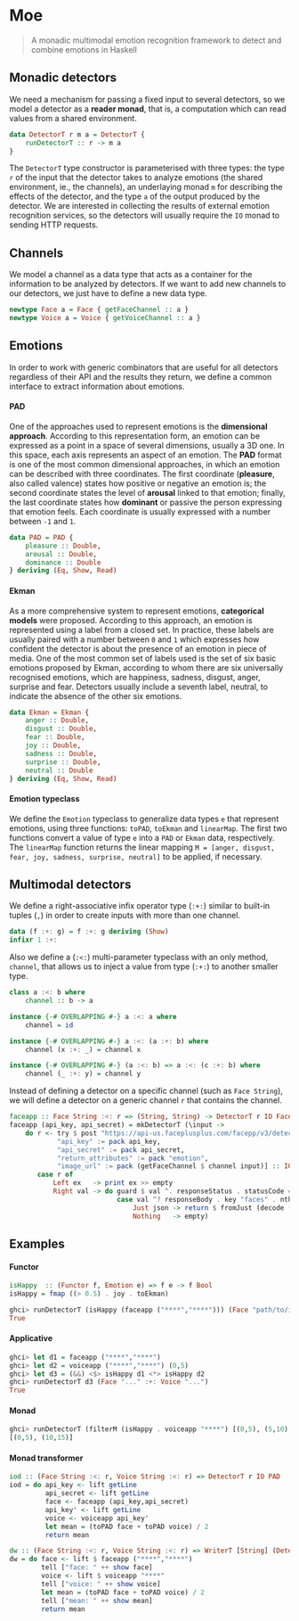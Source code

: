 # Moe

> A monadic multimodal emotion recognition framework to detect and combine emotions in Haskell

## Monadic detectors

We need a mechanism for passing a fixed input to several detectors, so we model a detector as a **reader monad**, that is, a computation which can read values from a shared environment.

```haskell
data DetectorT r m a = DetectorT {
    runDetectorT :: r -> m a
}
```

The `DetectorT` type constructor is parameterised with three types: the type `r` of the input that the detector takes to analyze emotions (the shared environment, ie., the channels), an underlaying monad `m` for describing the effects of the detector, and the type `a` of the output produced by the detector. We are interested in collecting the results of external emotion recognition services, so the detectors will usually require the `IO` monad to sending HTTP requests.

## Channels

We model a channel as a data type that acts as a container for the information to be analyzed by detectors. If we want to add new channels to our detectors, we just have to define a new data type.

```haskell
newtype Face a = Face { getFaceChannel :: a }
newtype Voice a = Voice { getVoiceChannel :: a }
```

## Emotions

In order to work with generic combinators that are useful for all detectors regardless of their API and the results they return, we define a common interface to extract information about emotions.

#### PAD

One of the approaches used to represent emotions is the **dimensional approach**. According to this representation form, an emotion can be expressed as a point in a space of several dimensions, usually a 3D one. In this space, each axis represents an aspect of an emotion. The **PAD** format is one of the most common dimensional approaches, in which an emotion can be described with three coordinates. The first coordinate (**pleasure**, also called valence) states how positive or negative an emotion is; the second coordinate states the level of **arousal** linked to that emotion; finally, the last coordinate states how **dominant** or passive the person expressing that emotion feels. Each coordinate is usually expressed with a number between `-1` and `1`.

```haskell
data PAD = PAD {
    pleasure :: Double,
    arousal :: Double,
    dominance :: Double
} deriving (Eq, Show, Read)
```

#### Ekman

As a more comprehensive system to represent emotions, **categorical models** were proposed. According to this approach, an emotion is represented using a label from a closed set. In practice, these labels are usually paired with a number between `0` and `1` which expresses how confident the detector is about the presence of an emotion in piece of media. One of the most common set of labels used is the set of six basic emotions proposed by Ekman, according to whom there are six universally recognised emotions, which are happiness, sadness, disgust, anger, surprise and fear. Detectors usually include a seventh label, neutral, to indicate the absence of the other six emotions.

```haskell
data Ekman = Ekman {
    anger :: Double,
    disgust :: Double,
    fear :: Double,
    joy :: Double,
    sadness :: Double,
    surprise :: Double,
    neutral :: Double
} deriving (Eq, Show, Read)
```

#### Emotion typeclass

We define the `Emotion` typeclass to generalize data types `e` that represent emotions, using three functions: `toPAD`, `toEkman` and `linearMap`. The first two functions convert a value of type `e` into a `PAD` or `Ekman` data, respectively. The `linearMap` function returns the linear mapping `M = [anger, disgust, fear, joy, sadness, surprise, neutral]` to be applied, if necessary.

## Multimodal detectors

We define a right-associative infix operator type (`:+:`) similar to built-in tuples (`,`) in order to create inputs with more than one channel.

```haskell
data (f :+: g) = f :+: g deriving (Show)
infixr 1 :+:
```

Also we define a (`:<:`) multi-parameter typeclass with an only method, `channel`, that allows us to inject a value from type (`:+:`) to another smaller type.

```haskell
class a :<: b where
    channel :: b -> a

instance {-# OVERLAPPING #-} a :<: a where
    channel = id

instance {-# OVERLAPPING #-} a :<: (a :+: b) where
    channel (x :+: _) = channel x

instance {-# OVERLAPPING #-} (a :<: b) => a :<: (c :+: b) where
    channel (_ :+: y) = channel y
```

Instead of defining a detector on a specific channel (such as `Face String`), we will define a detector on a generic channel `r` that contains the channel.

```haskell
faceapp :: Face String :<: r => (String, String) -> DetectorT r IO FaceAppData
faceapp (api_key, api_secret) = mkDetectorT (\input ->
    do r <- try $ post "https://api-us.faceplusplus.com/facepp/v3/detect" [
            "api_key" := pack api_key,
            "api_secret" := pack api_secret,
            "return_attributes" := pack "emotion",
            "image_url" := pack (getFaceChannel $ channel input)] :: IO (Either HttpException (Response ByteString))
       case r of
           Left ex   -> print ex >> empty
           Right val -> do guard $ val ^. responseStatus . statusCode == 200
                           case val ^? responseBody . key "faces" . nth 0 . key "attributes" . key "emotion" of
                               Just json -> return $ fromJust (decode (encode json))
                               Nothing   -> empty)
```

## Examples

#### Functor

```haskell
isHappy  :: (Functor f, Emotion e) => f e -> f Bool
isHappy = fmap ((> 0.5) . joy . toEkman)

ghci> runDetectorT (isHappy (faceapp ("****","****"))) (Face "path/to/img")
True
```

#### Applicative

```haskell
ghci> let d1 = faceapp ("****","****")
ghci> let d2 = voiceapp ("****","****") (0,5)
ghci> let d3 = (&&) <$> isHappy d1 <*> isHappy d2
ghci> runDetectorT d3 (Face "..." :+: Voice "...")
True
```

#### Monad

```haskell
ghci> runDetectorT (filterM (isHappy . voiceapp "****") [(0,5), (5,10), (10,15)]) (Voice "happy.mp4")
[(0,5), (10,15)]
```

#### Monad transformer

```haskell
iod :: (Face String :<: r, Voice String :<: r) => DetectorT r IO PAD
iod = do api_key <- lift getLine
         api_secret <- lift getLine
         face <- faceapp (api_key,api_secret)
         api_key' <- lift getLine
         voice <- voiceapp api_key'
         let mean = (toPAD face + toPAD voice) / 2
         return mean
```

```haskell
dw :: (Face String :<: r, Voice String :<: r) => WriterT [String] (DetectorT r IO) PAD
dw = do face <- lift $ faceapp ("****","****")
        tell ["face: " ++ show face]
        voice <- lift $ voiceapp "****"
        tell ["voice: " ++ show voice]
        let mean = (toPAD face + toPAD voice) / 2
        tell ["mean: " ++ show mean]
        return mean
```